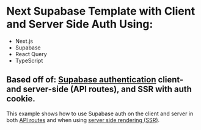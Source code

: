 # Next Supabase Template with Client and Server Side Auth Using:

- Next.js
- Supabase
- React Query
- TypeScript


## Based off of: [Supabase authentication](https://supabase.io/docs/guides/auth) client- and server-side (API routes), and SSR with auth cookie.

This example shows how to use Supabase auth on the client and server in both [API routes](https://nextjs.org/docs/api-routes/introduction) and when using [server side rendering (SSR)](https://nextjs.org/docs/basic-features/pages#server-side-rendering).
